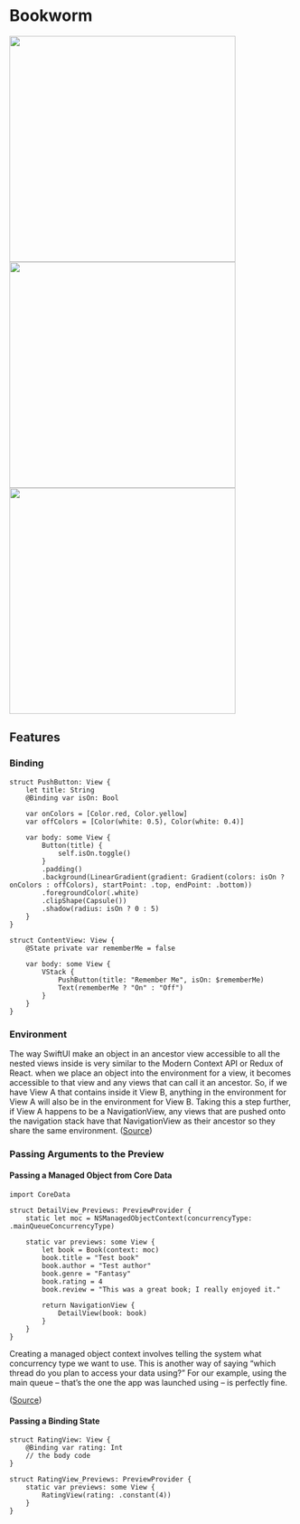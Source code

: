 # Bookworm

<img src="https://github.com/igibliss00/Hacking-with-SwiftUI/blob/master/Bookworm/README_assets/1.png" width="400">

<img src="https://github.com/igibliss00/Hacking-with-SwiftUI/blob/master/Bookworm/README_assets/2.png" width="400">

<img src="https://github.com/igibliss00/Hacking-with-SwiftUI/blob/master/Bookworm/README_assets/3.png" width="400">

## Features

### Binding

```
struct PushButton: View {
    let title: String
    @Binding var isOn: Bool
    
    var onColors = [Color.red, Color.yellow]
    var offColors = [Color(white: 0.5), Color(white: 0.4)]
    
    var body: some View {
        Button(title) {
            self.isOn.toggle()
        }
        .padding()
        .background(LinearGradient(gradient: Gradient(colors: isOn ? onColors : offColors), startPoint: .top, endPoint: .bottom))
        .foregroundColor(.white)
        .clipShape(Capsule())
        .shadow(radius: isOn ? 0 : 5)
    }
}

struct ContentView: View {
    @State private var rememberMe = false
    
    var body: some View {
        VStack {
            PushButton(title: "Remember Me", isOn: $rememberMe)
            Text(rememberMe ? "On" : "Off")
        }        
    }
}
```

### Environment

The way SwiftUI make an object in an ancestor view accessible to all the nested views inside is very similar to the Modern Context API or Redux of React. when we place an object into the environment for a view, it becomes accessible to that view and any views that can call it an ancestor. So, if we have View A that contains inside it View B, anything in the environment for View A will also be in the environment for View B. Taking this a step further, if View A happens to be a NavigationView, any views that are pushed onto the navigation stack have that NavigationView as their ancestor so they share the same environment.
([Source](https://www.hackingwithswift.com/books/ios-swiftui/creating-books-with-core-data))

### Passing Arguments to the Preview

#### Passing a Managed Object from Core Data

```
import CoreData

struct DetailView_Previews: PreviewProvider {
    static let moc = NSManagedObjectContext(concurrencyType: .mainQueueConcurrencyType)

    static var previews: some View {
        let book = Book(context: moc)
        book.title = "Test book"
        book.author = "Test author"
        book.genre = "Fantasy"
        book.rating = 4
        book.review = "This was a great book; I really enjoyed it."

        return NavigationView {
            DetailView(book: book)
        }
    }
}

```

Creating a managed object context involves telling the system what concurrency type we want to use. This is another way of saying “which thread do you plan to access your data using?” For our example, using the main queue – that’s the one the app was launched using – is perfectly fine.

([Source](https://www.hackingwithswift.com/books/ios-swiftui/showing-book-details))

#### Passing a Binding State

```
struct RatingView: View {
    @Binding var rating: Int
    // the body code
}

struct RatingView_Previews: PreviewProvider {
    static var previews: some View {
        RatingView(rating: .constant(4))
    }
}
```

